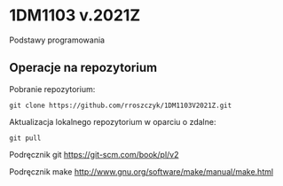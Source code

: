 # 1DM1103 v.2021Z
Podstawy programowania

## Operacje na repozytorium

Pobranie repozytorium:

`git clone https://github.com/rroszczyk/1DM1103V2021Z.git`

Aktualizacja lokalnego repozytorium w oparciu o zdalne:

`git pull`

Podręcznik git https://git-scm.com/book/pl/v2

Podręcznik make http://www.gnu.org/software/make/manual/make.html
